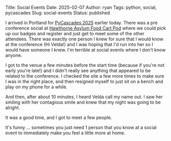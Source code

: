 Title: Social Events
Date: 2025-02-07
Author: ryan
Tags: python, social, pycascades
Slug: social-events
Status: published

I arrived in Portland for [PyCascades 2025](https://2025.pycascades.com/) earlier today. There was a pre conference social at [Hawthorne Asylum Food Cart Pod](https://en.m.wikipedia.org/wiki/Hawthorne_Asylum) where we could pick up our badges and register and just get to meet some of the other attendees. There was exactly one person I knew for sure that I would know at the conference (Hi Velda!) and I was hoping that I'd run into her so I would have someone I knew. I'm terrible at social events where I don't know anyone.

I got to the venue a few minutes before the start time (because if you're not early you're late!) and I didn't really see anything that appeared to be related to the conference. I checked the site a few more times to make sure I was in the right place, and then resigned myself to just sit on a bench and play on my phone for a while.

And then, after about 10 minutes, I heard Velda call my name out. I saw her smiling with her contagious smile and knew that my night was going to be alright.

It was a good time, and I got to meet a few people.

It's funny ... sometimes you just need 1 person that you know at a social event to immediately make you feel a little more at home.
